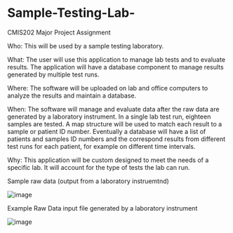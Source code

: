# Sample-Testing-Lab-
CMIS202 Major Project Assignment

Who: This will be used by a sample testing laboratory.

What: The user will use this application to manage lab tests and to evaluate results. The application will have a database component to manage results generated by multiple test runs. 

Where: The software will be uploaded on lab and office computers to analyze the results and maintain a database. 

When: The software will manage and evaluate data after the raw data are generated by a laboratory instrument. In a single lab test run, eighteen samples are tested. A map structure will be used to match each result to a sample or patient ID number. Eventually a database will have a list of patients and samples ID numbers and the correspond results from different test runs for each patient, for example on different time intervals. 

Why: This application will be custom designed to meet the needs of a specific lab. It will account for the type of tests the lab can run. 


Sample raw data (output from a laboratory instruemtnd) 

![image](https://user-images.githubusercontent.com/102923455/167515789-136a229b-5b38-49a1-9548-4dfdeacfa016.png)

Example Raw Data input file generated by a laboratory instrument

![image](https://user-images.githubusercontent.com/102923455/167517027-e9feef4e-51a2-4fb8-8cc8-3746c348f777.png)


